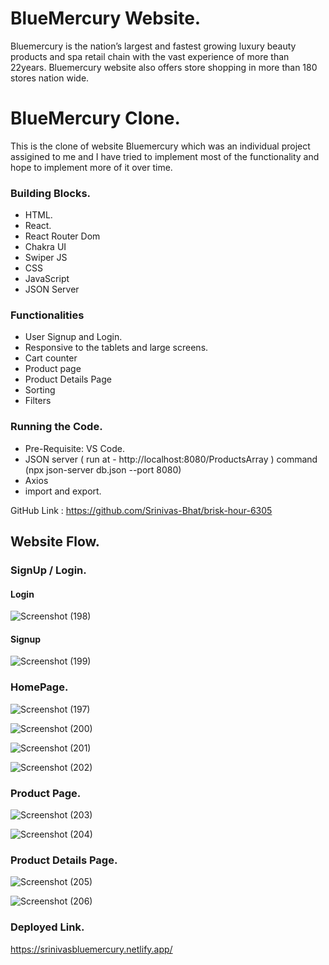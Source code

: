 # BlueMercury Website.

Bluemercury is the nation’s largest and fastest growing luxury beauty products and spa retail chain with the vast experience of more than 22years. Bluemercury website also offers store shopping in more than 180 stores nation wide.


# BlueMercury Clone.

This is the clone of website Bluemercury which was an individual project assigined to me and I have tried to implement most of the functionality and hope to implement more of it over time.


### Building Blocks.

- HTML.
- React.
- React Router Dom
- Chakra UI
- Swiper JS
- CSS
- JavaScript
- JSON Server


### Functionalities 

- User Signup and Login.
- Responsive to the tablets and large screens.
- Cart counter 
- Product page 
- Product Details Page
- Sorting
- Filters


### Running the Code.
- Pre-Requisite: VS Code.
- JSON server ( run at - http://localhost:8080/ProductsArray ) command (npx json-server db.json --port 8080)
- Axios
- import and export.

GitHub Link : https://github.com/Srinivas-Bhat/brisk-hour-6305 


## Website Flow.

### SignUp / Login.

#### Login

![Screenshot (198)](https://user-images.githubusercontent.com/101566628/180774187-b6155784-e93e-4c4b-a09f-e94d40054737.png)


#### Signup

![Screenshot (199)](https://user-images.githubusercontent.com/101566628/180774308-47309261-a161-4ddb-9a6d-640219b285d9.png)


### HomePage.

![Screenshot (197)](https://user-images.githubusercontent.com/101566628/180773632-55073045-6767-4573-a171-6b2ab8e9e053.png)


![Screenshot (200)](https://user-images.githubusercontent.com/101566628/180774421-7d4557d7-e02d-49fc-842c-2eae2975279b.png)


![Screenshot (201)](https://user-images.githubusercontent.com/101566628/180774441-05b73a49-c123-45b6-a8bc-aec2b38b82fa.png)


![Screenshot (202)](https://user-images.githubusercontent.com/101566628/180774459-13245201-f7f8-4545-8a6a-74f8e97e1368.png)


### Product Page.



![Screenshot (203)](https://user-images.githubusercontent.com/101566628/180774872-cf7f489c-8751-46a0-af4e-47f09110918d.png)



![Screenshot (204)](https://user-images.githubusercontent.com/101566628/180774889-6e9b5ec0-ba7d-475a-a3b5-584d9dc4fc02.png)


### Product Details Page.



![Screenshot (205)](https://user-images.githubusercontent.com/101566628/180774963-ab08c67c-1a54-4d3f-b077-5aa91eebe881.png)



![Screenshot (206)](https://user-images.githubusercontent.com/101566628/180774972-e04bff59-9093-41e6-9524-75ca902bf67a.png)

### Deployed Link.


https://srinivasbluemercury.netlify.app/

















